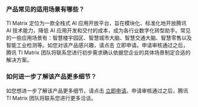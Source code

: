 ### 产品常见的适用场景有哪些？

TI Matrix 定位为一款全栈式 AI 应用开放平台，旨在模块化、标准化地开放腾讯 AI 技术能力，降低 AI 应用开发和交付的成本，成为各行业数字化转型助手。常见的一些应用场景有：智慧楼宇园区、智慧城市大脑、智慧交通大脑、智慧零售以及智能工业检测等。如您对该产品感兴趣，请点击 立即申请。申请审核通过之后，腾讯 TI Matrix 团队将联系您进行初步需求确认依据您企业的具体场景制定合适的解决方案。

### 如何进一步了解该产品更多细节？

如您想进一步了解该产品更多细节，请点击 [立即申请](https://cloud.tencent.com/apply/p/wb0rypfnsbi)。申请审核通过之后，腾讯 TI Matrix 团队将联系您进行更多洽谈。
